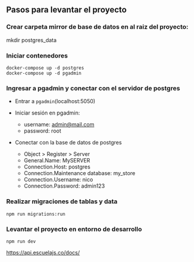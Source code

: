 ## Pasos para levantar el proyecto

### Crear carpeta mirror de base de datos en al raiz del proyecto:
mkdir postgres_data

### Iniciar contenedores
    docker-compose up -d postgres
    docker-compose up -d pgadmin

### Ingresar a pgadmin y conectar con el servidor de postgres
- Entrar a `pgadmin`(localhost:5050) 
- Iniciar sesión en pgadmin:
    - username: admin@mail.com
    - password: root

- Conectar con la base de datos de postgres

  - Object > Register > Server
  - General.Name: MySERVER
  - Connection.Host: postgres
  - Connection.Maintenance database: my_store
  - Connection.Username: nico
  - Connection.Password: admin123

### Realizar migraciones de tablas y data
    npm run migrations:run

### Levantar el proyecto en entorno de desarrollo
    npm run dev


https://api.escuelajs.co/docs/
